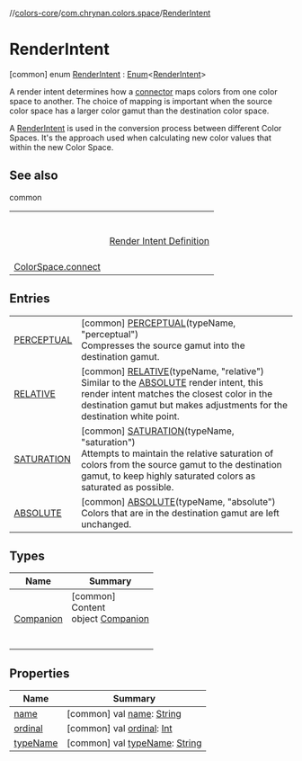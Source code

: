//[colors-core](../../../index.md)/[com.chrynan.colors.space](../index.md)/[RenderIntent](index.md)



# RenderIntent  
 [common] enum [RenderIntent](index.md) : [Enum](https://kotlinlang.org/api/latest/jvm/stdlib/kotlin/-enum/index.html)<[RenderIntent](index.md)> 

A render intent determines how a [connector](../-connector/index.md) maps colors from one color space to another. The choice of mapping is important when the source color space has a larger color gamut than the destination color space.



A [RenderIntent](index.md) is used in the conversion process between different Color Spaces. It's the approach used when calculating new color values that within the new Color Space.

   


## See also  
  
common  
  
| | |
|---|---|
| <a name="com.chrynan.colors.space/RenderIntent///PointingToDeclaration/"></a>| <a name="com.chrynan.colors.space/RenderIntent///PointingToDeclaration/"></a><br><br>[Render Intent Definition](http://colorwiki.com/wiki/Rendering_Intent)<br><br>|
| <a name="com.chrynan.colors.space/RenderIntent///PointingToDeclaration/"></a>[ColorSpace.connect](../connect.md)| <a name="com.chrynan.colors.space/RenderIntent///PointingToDeclaration/"></a>|
  


## Entries  
  
| | |
|---|---|
| <a name="com.chrynan.colors.space/RenderIntent.PERCEPTUAL///PointingToDeclaration/"></a>[PERCEPTUAL](-p-e-r-c-e-p-t-u-a-l/index.md)| <a name="com.chrynan.colors.space/RenderIntent.PERCEPTUAL///PointingToDeclaration/"></a> [common] [PERCEPTUAL](-p-e-r-c-e-p-t-u-a-l/index.md)(typeName, "perceptual")  <br>Compresses the source gamut into the destination gamut.   <br>|
| <a name="com.chrynan.colors.space/RenderIntent.RELATIVE///PointingToDeclaration/"></a>[RELATIVE](-r-e-l-a-t-i-v-e/index.md)| <a name="com.chrynan.colors.space/RenderIntent.RELATIVE///PointingToDeclaration/"></a> [common] [RELATIVE](-r-e-l-a-t-i-v-e/index.md)(typeName, "relative")  <br>Similar to the [ABSOLUTE](-a-b-s-o-l-u-t-e/index.md) render intent, this render intent matches the closest color in the destination gamut but makes adjustments for the destination white point.   <br>|
| <a name="com.chrynan.colors.space/RenderIntent.SATURATION///PointingToDeclaration/"></a>[SATURATION](-s-a-t-u-r-a-t-i-o-n/index.md)| <a name="com.chrynan.colors.space/RenderIntent.SATURATION///PointingToDeclaration/"></a> [common] [SATURATION](-s-a-t-u-r-a-t-i-o-n/index.md)(typeName, "saturation")  <br>Attempts to maintain the relative saturation of colors from the source gamut to the destination gamut, to keep highly saturated colors as saturated as possible.   <br>|
| <a name="com.chrynan.colors.space/RenderIntent.ABSOLUTE///PointingToDeclaration/"></a>[ABSOLUTE](-a-b-s-o-l-u-t-e/index.md)| <a name="com.chrynan.colors.space/RenderIntent.ABSOLUTE///PointingToDeclaration/"></a> [common] [ABSOLUTE](-a-b-s-o-l-u-t-e/index.md)(typeName, "absolute")  <br>Colors that are in the destination gamut are left unchanged.   <br>|


## Types  
  
|  Name |  Summary | 
|---|---|
| <a name="com.chrynan.colors.space/RenderIntent.Companion///PointingToDeclaration/"></a>[Companion](-companion/index.md)| <a name="com.chrynan.colors.space/RenderIntent.Companion///PointingToDeclaration/"></a>[common]  <br>Content  <br>object [Companion](-companion/index.md)  <br><br><br>|


## Properties  
  
|  Name |  Summary | 
|---|---|
| <a name="com.chrynan.colors.space/RenderIntent/name/#/PointingToDeclaration/"></a>[name](index.md#%5Bcom.chrynan.colors.space%2FRenderIntent%2Fname%2F%23%2FPointingToDeclaration%2F%5D%2FProperties%2F1235785652)| <a name="com.chrynan.colors.space/RenderIntent/name/#/PointingToDeclaration/"></a> [common] val [name](index.md#%5Bcom.chrynan.colors.space%2FRenderIntent%2Fname%2F%23%2FPointingToDeclaration%2F%5D%2FProperties%2F1235785652): [String](https://kotlinlang.org/api/latest/jvm/stdlib/kotlin/-string/index.html)   <br>|
| <a name="com.chrynan.colors.space/RenderIntent/ordinal/#/PointingToDeclaration/"></a>[ordinal](index.md#%5Bcom.chrynan.colors.space%2FRenderIntent%2Fordinal%2F%23%2FPointingToDeclaration%2F%5D%2FProperties%2F1235785652)| <a name="com.chrynan.colors.space/RenderIntent/ordinal/#/PointingToDeclaration/"></a> [common] val [ordinal](index.md#%5Bcom.chrynan.colors.space%2FRenderIntent%2Fordinal%2F%23%2FPointingToDeclaration%2F%5D%2FProperties%2F1235785652): [Int](https://kotlinlang.org/api/latest/jvm/stdlib/kotlin/-int/index.html)   <br>|
| <a name="com.chrynan.colors.space/RenderIntent/typeName/#/PointingToDeclaration/"></a>[typeName](type-name.md)| <a name="com.chrynan.colors.space/RenderIntent/typeName/#/PointingToDeclaration/"></a> [common] val [typeName](type-name.md): [String](https://kotlinlang.org/api/latest/jvm/stdlib/kotlin/-string/index.html)   <br>|

